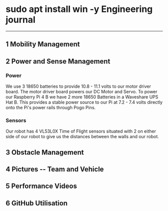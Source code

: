 # sudo apt install win -y Engineering journal

---
## 1 Mobility Management


## 2 Power and Sense Management
### Power
We use 3 18650 batteries to provide 10.8 - 11.1 volts to our motor driver board. The motor driver board powers our DC Motor and Servo. To power our Raspberry Pi 4 B we have 2 more 18650 Batteries in a Waveshare UPS Hat B. This provides a stable power source to our Pi at 7.2 - 7.4 volts directly onto the Pi's power rails through Pogo Pins.

### Sensors
Our robot has 4 VL53L0X Time of Flight sensors situated with 2 on either side of our robot to give us the distances between the walls and our robot. 

## 3 Obstacle Management


## 4 Pictures -- Team and Vehicle


## 5 Performance Videos


## 6 GitHub Utilisation
